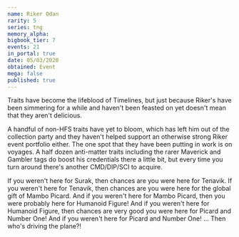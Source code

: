 ```yaml
---
name: Riker Odan
rarity: 5
series: tng
memory_alpha:
bigbook_tier: 7
events: 21
in_portal: true
date: 05/03/2020
obtained: Event
mega: false
published: true
---
```


Traits have become the lifeblood of Timelines, but just because Riker's have been simmering for a while and haven't been feasted on yet doesn't mean that they aren't delicious.

A handful of non-HFS traits have yet to bloom, which has left him out of the collection party and they haven't helped support an otherwise strong Riker event portfolio either. The one spot that they have been putting in work is on voyages. A half dozen anti-matter traits including the rarer Maverick and Gambler tags do boost his credentials there a little bit, but every time you turn around there's another CMD/DIP/SCI to acquire.

If you weren't here for Surak, then chances are you were here for Tenavik. If you weren't here for Tenavik, then chances are you were here for the global gift of Mambo Picard. And if you weren't here for Mambo Picard, then you were probably here for Humanoid Figure! And if you weren't here for Humanoid Figure, then chances are very good you were here for Picard and Number One! And if you weren't here for Picard and Number One! ... Then who's driving the plane?!
